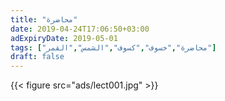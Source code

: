```yaml
---
title: "محاضرة"
date: 2019-04-24T17:06:50+03:00
adExpiryDate: 2019-05-01
tags: ["محاضرة","خسوف","كسوف","الشمس","القمر"]
draft: false
---
```

<!-- 

### اللجنة الكويتية المشتركة للاستهلال
تدعوكم الى محاضرة حول
# الخسوف والكسوف
- كيف يحدثان؟
- أين نحصل على معلوماتهما؟
- ماهي أهم الأحكام الشرعية المرتبطة بهما؟

#### **يلقيها الحاج إبراهيم محمود دشتي**

الأربعاء 1 مايو 2019 الموافق 25 شعبان 1440 الساعة 8:30 مساءً

في ديوان آل دشتي الرميثية قطعة 1 شارع جمعان الحريتي منزل 254

*للرجال فقط*

للاستفسار والتسجيل الرجاء الاتصال على الرقم 66234448
 -->
{{< figure src="ads/lect001.jpg" >}}